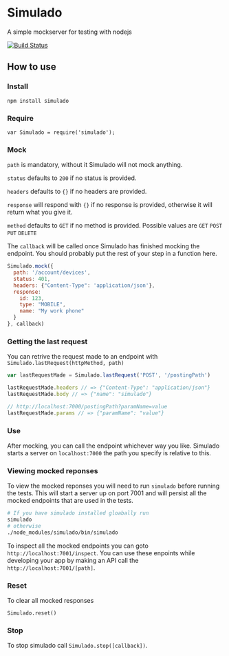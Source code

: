 # Simulado
A simple mockserver for testing with nodejs

[![Build Status](https://travis-ci.org/bskyb/simulado.svg)](https://travis-ci.org/bskyb/simulado)

## How to use
### Install
    npm install simulado
### Require
    var Simulado = require('simulado');
### Mock
```path``` is mandatory, without it Simulado will not mock anything.

```status``` defaults to ```200``` if no status is provided.

```headers``` defaults to ```{}``` if no headers are provided.

```response``` will respond with ```{}``` if no response is provided, otherwise it will return what you give it.

```method``` defaults to ```GET``` if no method is provided. Possible values are ```GET``` ```POST``` ```PUT``` ```DELETE```

The ```callback``` will be called once Simulado has finished mocking the endpoint. You should probably put the rest of your step in a function here.
```javascript
Simulado.mock({
  path: '/account/devices',
  status: 401,
  headers: {"Content-Type": 'application/json'},
  response:
    id: 123,
    type: "MOBILE",
    name: "My work phone"
  }
}, callback)
```
### Getting the last request
You can retrive the request made to an endpoint with ```Simulado.lastRequest(httpMethod, path)```
```javascript
var lastRequestMade = Simulado.lastRequest('POST', '/postingPath')

lastRequestMade.headers // => {"Content-Type": "application/json"}
lastRequestMade.body // => {"name": "simulado"}

// http://localhost:7000/postingPath?paramName=value
lastRequestMade.params // => {"paramName": "value"}
```
### Use
After mocking, you can call the endpoint whichever way you like. Simulado starts a server on ```localhost:7000``` the path you specify is relative to this.
### Viewing mocked reponses
To view the mocked reponses you will need to run `simulado` before running the tests. This will start a server up on port 7001 and will persist all the mocked endpoints that are used in the tests.
```bash
# If you have simulado installed gloabally run
simulado
# otherwise
./node_modules/simulado/bin/simulado
```
To inspect all the mocked endpoints you can goto `http://localhost:7001/inspect`. You can use these enpoints while developing your app by making an API call the `http://localhost:7001/[path]`.
### Reset 
To clear all mocked responses 
```
Simulado.reset()
```
### Stop
To stop simulado call `Simulado.stop([callback])`.
